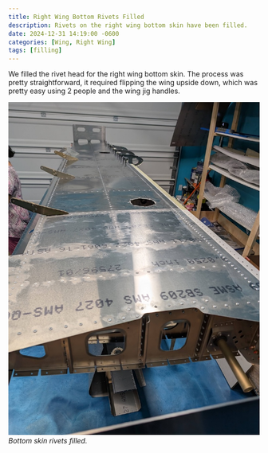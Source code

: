 ```yaml
---
title: Right Wing Bottom Rivets Filled
description: Rivets on the right wing bottom skin have been filled.
date: 2024-12-31 14:19:00 -0600
categories: [Wing, Right Wing]
tags: [filling]
---
```


We filled the rivet head for the right wing bottom skin. The process was pretty straightforward, it required flipping the wing upside down, which was pretty easy using 2 people and the wing jig handles.

![filling-1](/assets/img/posts/wing/right/bottom-skin-rivet-fill.jpg)
_Bottom skin rivets filled._
